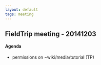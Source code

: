 ```yaml
---
layout: default
tags: meeting
---
```


## FieldTrip meeting - 20141203

#### Agenda

- permissions on ~wiki/media/tutorial (TP)
